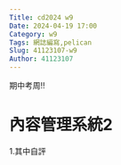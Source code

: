 ```yaml
---
Title: cd2024 w9
Date: 2024-04-19 17:00
Category: w9
Tags: 網誌編寫,pelican 
Slug: 41123107-w9
Author: 41123107
---
```


期中考周!!

<!-- PELICAN_END_SUMMARY -->

# 內容管理系統2

1.其中自評